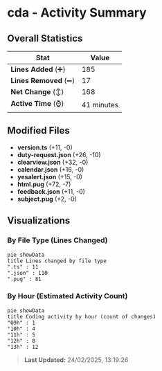 # cda - Activity Summary 

## Overall Statistics

| Stat                   | Value                                                             |
| ---------------------- | ----------------------------------------------------------------- |
| **Lines Added** (➕)   | 185                                          |
| **Lines Removed** (➖) | 17                                        |
| **Net Change** (↕)    | 168                |
| **Active Time** (⌚)   | 41 minutes |


## Modified Files
- **version.ts** (+11, -0)
- **duty-request.json** (+26, -10)
- **clearview.json** (+32, -0)
- **calendar.json** (+16, -0)
- **yesalert.json** (+15, -0)
- **html.pug** (+72, -7)
- **feedback.json** (+11, -0)
- **subject.pug** (+2, -0)

## Visualizations

### By File Type (Lines Changed)

```mermaid
pie showData
title Lines changed by file type
".ts" : 11
".json" : 110
".pug" : 81
```

### By Hour (Estimated Activity Count)

```mermaid
pie showData
title Coding activity by hour (count of changes)
"09h" : 1
"10h" : 4
"11h" : 5
"12h" : 8
"13h" : 12
```


> **Last Updated:** 24/02/2025, 13:19:26